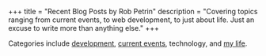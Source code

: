 +++
title = "Recent Blog Posts by Rob Petrin"
description = "Covering topics ranging from current events, to web development, to just about life. Just an excuse to write more than anything else."
+++

 Categories include [development](/categories/development), [current events](/categories/current-events), technology, and [my life](/categories/personal 'personal').